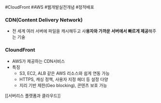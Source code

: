 #CloudFront #AWS #웹개발실전개념 #정적배포 


### CDN(Content Delivery Network)

- 전 세계 여러 서버에 파일을 캐시해두고 사**용자와 가까운 서버에서 빠르게 제공**해주는 기술

### CloundFront

- AWS가 제공하는 CDN서비스
- 특징
	- S3, EC2, ALB 같은 AWS 리소스와 쉽게 연동 가능
	- HTTPS, 캐싱 정책, 사용자 지정 헤더 등 설정 다양
	- 지리 기반 제한(Geo blocking), 콘텐츠 보호 가능



[[서버리스 플랫폼과 클라우드]]
